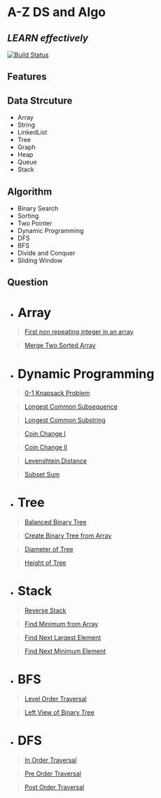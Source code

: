 # A-Z DS and Algo
## _LEARN effectively_



[![Build Status](https://travis-ci.org/joemccann/dillinger.svg?branch=master)](https://travis-ci.org/joemccann/dillinger)



## Features
## Data Strcuture
- Array
- String
- LinkedList
- Tree
- Graph
- Heap
- Queue
- Stack
## Algorithm
- Binary Search
- Sorting
- Two Pointer
- Dynamic Programming
- DFS
- BFS
- Divide and Conquer
- Sliding Window




## Question

- # **Array**

> [First non repeating integer in an array](https://github.com/suraj1709/A-Z-DSandAlgorithm/blob/master/src/com/ds/algo/array/FirstNonRepeatingInteger.java)

> [Merge Two Sorted Array](https://github.com/suraj1709/A-Z-DSandAlgorithm/blob/master/src/com/ds/algo/array/MergeTwoSortedArray.java)


- # **Dynamic Programming**


> [0-1 Knapsack Problem](https://github.com/suraj1709/A-Z-DSandAlgorithm/blob/master/src/com/ds/algo/dp/KnapSack.java)

> [Longest Common Subsequence](https://github.com/suraj1709/A-Z-DSandAlgorithm/blob/master/src/com/ds/algo/dp/LongestCommonSubsequence.java)

> [Longest Common Substring](https://github.com/suraj1709/A-Z-DSandAlgorithm/blob/master/src/com/ds/algo/dp/LongestCommonSubstring.java)

> [Coin Change I](https://github.com/suraj1709/A-Z-DSandAlgorithm/blob/master/src/com/ds/algo/dp/CoinChange.java)

> [Coin Change II](https://github.com/suraj1709/A-Z-DSandAlgorithm/blob/master/src/com/ds/algo/dp/CoinChangeI.java)

> [Levenshtein Distance](https://github.com/suraj1709/A-Z-DSandAlgorithm/blob/master/src/com/ds/algo/dp/LevenshteinDistance.java)

> [Subset Sum](https://github.com/suraj1709/A-Z-DSandAlgorithm/blob/master/src/com/ds/algo/dp/SubsetSum.java)


- # **Tree**


> [Balanced Binary Tree](https://github.com/suraj1709/A-Z-DSandAlgorithm/blob/master/src/com/ds/algo/tree/BalanceBinaryTree.java)

> [Create Binary Tree from Array](https://github.com/suraj1709/A-Z-DSandAlgorithm/blob/master/src/com/ds/algo/tree/BinaryTree.java)

> [Diameter of Tree](https://github.com/suraj1709/A-Z-DSandAlgorithm/blob/master/src/com/ds/algo/tree/DiameterOfTree.java)

> [Height of Tree](https://github.com/suraj1709/A-Z-DSandAlgorithm/blob/master/src/com/ds/algo/tree/HeightOfTree.java)



- # **Stack**


> [Reverse Stack](https://github.com/suraj1709/A-Z-DSandAlgorithm/blob/master/src/com/ds/algo/stack/ReverseStack.java)

> [Find Minimum from Array](https://github.com/suraj1709/A-Z-DSandAlgorithm/blob/master/src/com/ds/algo/stack/MinimumElement.java)

> [Find Next Largest Element](https://github.com/suraj1709/A-Z-DSandAlgorithm/blob/master/src/com/ds/algo/stack/NextLargestElement.java)

> [Find Next Minimum Element](https://github.com/suraj1709/A-Z-DSandAlgorithm/blob/master/src/com/ds/algo/stack/NextLargestElement.java)



- # **BFS**


> [Level Order Traversal](https://github.com/suraj1709/A-Z-DSandAlgorithm/blob/master/src/com/ds/algo/bfs/LevelOrderTraversal.java)

> [Left View of Binary Tree](https://github.com/suraj1709/A-Z-DSandAlgorithm/blob/master/src/com/ds/algo/bfs/LeftViewOfBinaryTree.java)


- # **DFS**


> [In Order Traversal](https://github.com/suraj1709/A-Z-DSandAlgorithm/blob/master/src/com/ds/algo/dfs/InOrderTraversal.java)

> [Pre Order Traversal](https://github.com/suraj1709/A-Z-DSandAlgorithm/blob/master/src/com/ds/algo/dfs/PreOrderTraversal.java)

> [Post Order Traversal](https://github.com/suraj1709/A-Z-DSandAlgorithm/blob/master/src/com/ds/algo/dfs/PostOrderTraversal.java)

